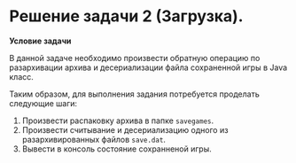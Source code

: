 # Решение задачи 2 (Загрузка).

**Условие задачи**


В данной задаче необходимо произвести обратную операцию по разархивации архива и десериализации файла сохраненной игры в Java класс.

Таким образом, для выполнения задания потребуется проделать следующие шаги:
1. Произвести распаковку архива в папке `savegames`.
2. Произвести считывание и десериализацию одного из разархивированных файлов `save.dat`.
3. Вывести в консоль состояние сохранненой игры.